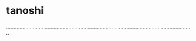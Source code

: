 # tanoshi

..............................................................................................................................
